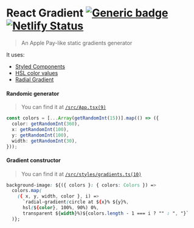 # React Gradient [![Generic badge](https://img.shields.io/badge/View-Demo-<COLOR>.svg)](sharp-morse-5d526a.netlify.app/) [![Netlify Status](https://api.netlify.com/api/v1/badges/c527c41a-cd2a-4a66-ab0a-c87238783ad5/deploy-status)](https://app.netlify.com/sites/sharp-morse-5d526a/deploys)

> An Apple Pay-like static gradients generator

It uses:

- [Styled Components](https://styled-components.com/)
- [HSL color values](https://www.w3schools.com/colors/colors_hsl.asp)
- [Radial Gradient](https://developer.mozilla.org/en-US/docs/Web/CSS/radial-gradient)

#### Randomic generator

> You can find it at [`/src/App.tsx(9)`](https://github.com/marcofaggian/react-gradient/blob/master/src/App.tsx#L9)

```ts
const colors = [...Array(getRandomInt(15))].map(() => ({
  color: getRandomInt(360),
  x: getRandomInt(100),
  y: getRandomInt(100),
  width: getRandomInt(30),
}));
```

#### Gradient constructor

> You can find it at [`/src/styles/gradients.ts(10)`](https://github.com/marcofaggian/react-gradient/blob/master/src/styles/gradients.ts#L10)

```css
background-image: ${({ colors }: { colors: Colors }) =>
  colors.map(
    ({ x, y, width, color }, i) =>
      `radial-gradient(circle at ${x}% ${y}%,
      hsl(${color}, 100%, 90%) 0%,
      transparent ${width}%)${colors.length - 1 === i ? "" : ", "}`
  )};
```
